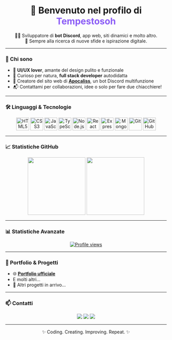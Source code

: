 <!-- Profilo GitHub Personalizzato per Tempestosoh -->

<h1 align="center">👋 Benvenuto nel profilo di <span style="color:#8b5cf6;">Tempestosoh</span></h1>

<p align="center">
  👨‍💻 Sviluppatore di <b>bot Discord</b>, app web, siti dinamici e molto altro. <br>
  🎯 Sempre alla ricerca di nuove sfide e ispirazione digitale.
</p>

---

### 🚀 Chi sono

- 🎨 **UI/UX lover**, amante del design pulito e funzionale  
- 🧠 Curioso per natura, **full stack developer** autodidatta  
- 🔧 Creatore del sito web di [**Apocaliss**]([https://discord.gg/](https://tempestosoh.github.io/apocaliss/hpage.html)), un bot Discord multifunzione  
- 📬 Contattami per collaborazioni, idee o solo per fare due chiacchiere!

---

### 🛠️ Linguaggi & Tecnologie

<p align="center">
  <img src="https://cdn.jsdelivr.net/gh/devicons/devicon/icons/html5/html5-original.svg" width="40" alt="HTML5" />
  <img src="https://cdn.jsdelivr.net/gh/devicons/devicon/icons/css3/css3-original.svg" width="40" alt="CSS3" />
  <img src="https://cdn.jsdelivr.net/gh/devicons/devicon/icons/javascript/javascript-original.svg" width="40" alt="JavaScript" />
  <img src="https://cdn.jsdelivr.net/gh/devicons/devicon/icons/typescript/typescript-original.svg" width="40" alt="TypeScript" />
  <img src="https://cdn.jsdelivr.net/gh/devicons/devicon/icons/nodejs/nodejs-original.svg" width="40" alt="Node.js" />
  <img src="https://cdn.jsdelivr.net/gh/devicons/devicon/icons/react/react-original.svg" width="40" alt="React" />
  <img src="https://cdn.jsdelivr.net/gh/devicons/devicon/icons/express/express-original.svg" width="40" alt="Express" />
  <img src="https://cdn.jsdelivr.net/gh/devicons/devicon/icons/mongodb/mongodb-original.svg" width="40" alt="MongoDB" />
  <img src="https://cdn.jsdelivr.net/gh/devicons/devicon/icons/git/git-original.svg" width="40" alt="Git" />
  <img src="https://cdn.jsdelivr.net/gh/devicons/devicon/icons/github/github-original.svg" width="40" alt="GitHub" />
</p>

---

### 📈 Statistiche GitHub

<p align="center">
  <img src="https://github-readme-stats.vercel.app/api?username=Tempestosoh&show_icons=true&theme=radical" height="180" />
  <img src="https://github-readme-stats.vercel.app/api/top-langs/?username=Tempestosoh&layout=compact&theme=radical" height="180" />
</p>

---

### 📊 Statistiche Avanzate

<p align="center">
<p align="center">
  <a href="https://github.com/Tempestosoh">
    <img src="https://komarev.com/ghpvc/?username=Tempestosoh&color=8b5cf6&style=flat" alt="Profile views" />
  </a>
</p>

</p>

---

### 💼 Portfolio & Progetti

- 🌐 [**Portfolio ufficiale**](https://tempestosoh.github.io/portfolio/homepage.html)
- E molti altri...
- 🔧 Altri progetti in arrivo...

---

### 📫 Contatti

<p align="center">
  <a href="mailto:tempestosoh@gmail.com"><img src="https://img.shields.io/badge/Email-%23D14836.svg?style=for-the-badge&logo=gmail&logoColor=white"/></a>
  <a href="https://discord.com/users/1124418562761695253"><img src="https://img.shields.io/badge/Discord-%237289DA.svg?style=for-the-badge&logo=discord&logoColor=white"/></a>
  <a href="https://tempestosoh.github.io/portfolio/homepage.html"><img src="https://img.shields.io/badge/Portfolio-%23000000.svg?style=for-the-badge&logo=firefox&logoColor=white"/></a>
</p>

---

<p align="center">✨ Coding. Creating. Improving. Repeat. ✨</p>


